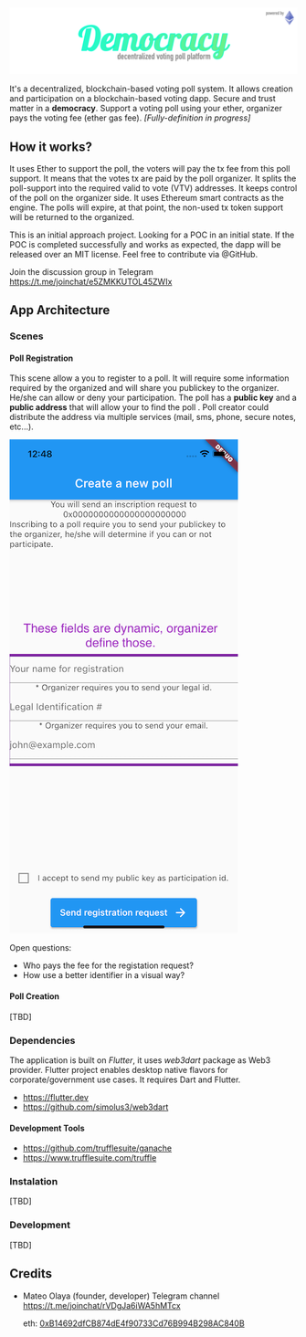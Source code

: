 ![Democracy](./docs/resources/title.png)

It's a decentralized, blockchain-based voting poll system. It allows creation and participation on a blockchain-based voting dapp. Secure and trust matter in a **democracy**. Support a voting poll using your ether, organizer pays the voting fee (ether gas fee). *[Fully-definition in progress]*

## How it works? 

It uses Ether to support the poll, the voters will pay the tx fee from this poll support. It means that the votes tx are paid by the poll organizer. It splits the poll-support into the required valid to vote (VTV) addresses. It keeps control of the poll on the organizer side. It uses Ethereum smart contracts as the engine. The polls will expire, at that point, the non-used tx token support will be returned to the organized. 

This is an initial approach project. Looking for a POC in an initial state. If the POC is completed successfully and works as expected, the dapp will be released over an MIT license. Feel free to contribute via @GitHub.

Join the discussion group in Telegram https://t.me/joinchat/e5ZMKKUTOL45ZWIx

## App Architecture

### Scenes

#### Poll Registration

This scene allow a you to register to a poll. It will require some information required by the organized and will share you publickey to the organizer. He/she can allow or deny your participation. The poll has a **public key** and a **public address** that will allow your to find the poll . Poll creator could distribute the address via multiple services (mail, sms, phone, secure notes, etc...).

![POC Image](docs/resources/images/create_poll_poc_001.png)

Open questions: 

- Who pays the fee for the registation request?
- How use a better identifier in a visual way?

#### Poll Creation

[TBD]

### Dependencies

The application is built on *Flutter*, it uses *web3dart* package as Web3 provider. Flutter project enables desktop native flavors for corporate/government use cases. It requires Dart and Flutter.

- https://flutter.dev
- https://github.com/simolus3/web3dart

#### Development Tools

- https://github.com/trufflesuite/ganache
- https://www.trufflesuite.com/truffle

### Instalation

[TBD]

### Development

[TBD]

## Credits

- Mateo Olaya (founder, developer)
  Telegram channel https://t.me/joinchat/rVDgJa6iWA5hMTcx

  eth: [0xB14692dfCB874dE4f90733Cd76B994B298AC840B](https://www.etherchain.org/account/0xB14692dfCB874dE4f90733Cd76B994B298AC840B)

